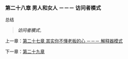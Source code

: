### 第二十八章 男人和女人 －－－ 访问者模式

总结

> ***访问者模式***，


上一章：[第二十七章 其实你不懂老板的心 －－－ 解释器模式](https://github.com/flyingalex/design-patterns-by-php/blob/master/files/chapter27.md)

下一章：[第二十九章 ](https://github.com/flyingalex/design-patterns-by-php/blob/master/files/chapter29.md)